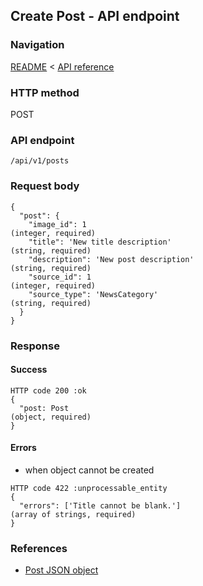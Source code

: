 ## Create Post - API endpoint

### Navigation
[README](../../../../README.md)
<
[API reference](../../../api_reference.md)

### HTTP method
POST

### API endpoint
`/api/v1/posts`

### Request body
```
{
  "post": {
    "image_id": 1                                                               (integer, required)
    "title": 'New title description'                                            (string, required)
    "description": 'New post description'                                       (string, required)
    "source_id": 1                                                              (integer, required)
    "source_type": 'NewsCategory'                                               (string, required)
  }
}
```

### Response
#### Success
```
HTTP code 200 :ok
{
  "post: Post                                                                   (object, required)
}
```

#### Errors
- when object cannot be created
```
HTTP code 422 :unprocessable_entity
{
  "errors": ['Title cannot be blank.']                                          (array of strings, required)
}
```

### References
- [Post JSON object](../../../json_objects/post.md)

